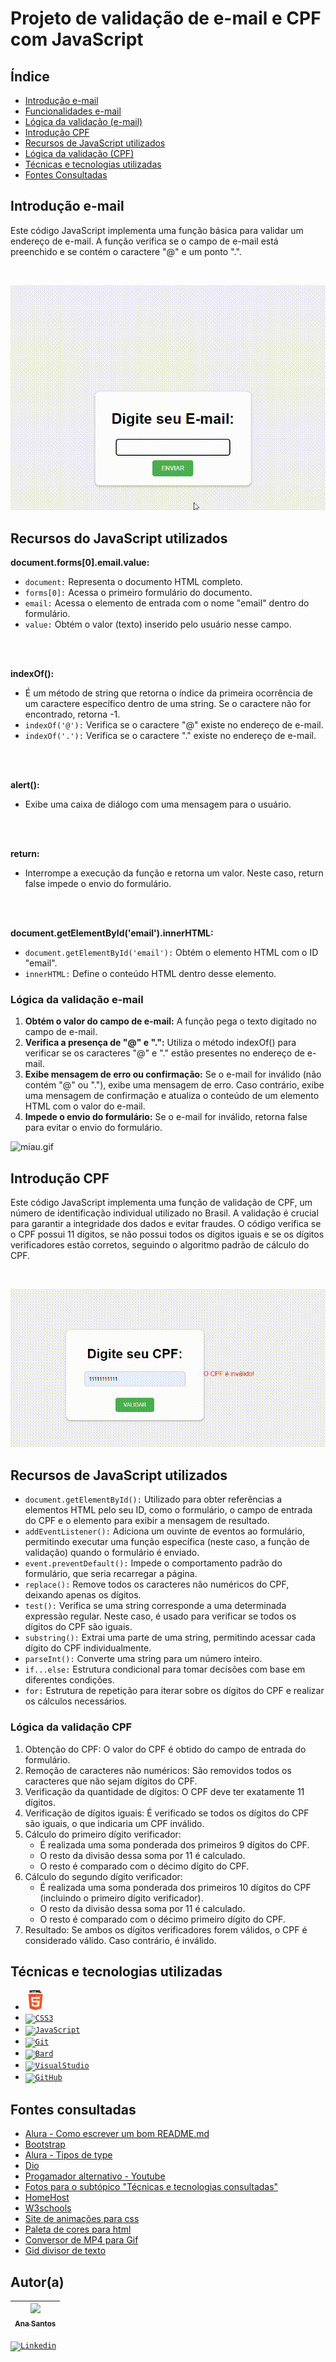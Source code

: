 # Projeto de validação de e-mail e CPF com JavaScript 

## Índice
* [Introdução e-mail](#introdução-e-mail)
* [Funcionalidades e-mail](#recursos-do-javascript-utilizados)
* [Lógica da validação (e-mail)](#lógica-da-validação-e-mail)
* [Introdução CPF](#introdução-cpf)
* [Recursos de JavaScript utilizados](#recursos-de-javascript-utilizados)
* [Lógica da validação (CPF)](#lógica-da-validação-cpf)
* [Técnicas e tecnologias utilizadas](#técnicas-e-tecnologias-utilizadas)
* [Fontes Consultadas](#fontes-consultadas)


## Introdução e-mail
Este código JavaScript implementa uma função básica para validar um endereço de e-mail. A função verifica se o campo de e-mail está preenchido e se contém o caractere "@" e um ponto ".".

<br>

![e-mail](img/email-video.gif)

## Recursos do JavaScript utilizados 
**document.forms[0].email.value:**
- ``document:`` Representa o documento HTML completo.
- ``forms[0]:`` Acessa o primeiro formulário do documento.
- ``email:`` Acessa o elemento de entrada com o nome "email" dentro do formulário.
- ``value:`` Obtém o valor (texto) inserido pelo usuário nesse campo. 

<br>
<br>

**indexOf():**
 - É um método de string que retorna o índice da primeira ocorrência de um caractere específico dentro de uma string. Se o caractere não for encontrado, retorna -1.
- ``indexOf('@'):`` Verifica se o caractere "@" existe no endereço de e-mail.
- ``indexOf('.'):`` Verifica se o caractere "." existe no endereço de e-mail.

<br>
<br>

**alert():**
- Exibe uma caixa de diálogo com uma mensagem para o usuário.

<br>
<br>

**return:**
- Interrompe a execução da função e retorna um valor. Neste caso, return false impede o envio do formulário.

<br>
<br>

**document.getElementById('email').innerHTML:**
- ``document.getElementById('email'):`` Obtém o elemento HTML com o ID "email".
- ``innerHTML:`` Define o conteúdo HTML dentro desse elemento.

### Lógica da validação e-mail 
1. **Obtém o valor do campo de e-mail:** A função pega o texto digitado no campo de e-mail.
2. **Verifica a presença de "@" e ".":** Utiliza o método indexOf() para verificar se os caracteres "@" e "." estão presentes no endereço de e-mail.
3. **Exibe mensagem de erro ou confirmação:** Se o e-mail for inválido (não contém "@" ou "."), exibe uma mensagem de erro. Caso contrário, exibe uma mensagem de confirmação e atualiza o conteúdo de um elemento HTML com o valor do e-mail.
4. **Impede o envio do formulário:** Se o e-mail for inválido, retorna false para evitar o envio do formulário.

![miau.gif](https://steemitimages.com/DQmZCo76MUSeg8WNYUqr9UMGig3kufJWfENY337KfSbpoJC/miau.gif)

## Introdução CPF
Este código JavaScript implementa uma função de validação de CPF, um número de identificação individual utilizado no Brasil. A validação é crucial para garantir a integridade dos dados e evitar fraudes. O código verifica se o CPF possui 11 dígitos, se não possui todos os dígitos iguais e se os dígitos verificadores estão corretos, seguindo o algoritmo padrão de cálculo do CPF.

<br>

![cpf](img/cpf-video.gif)

## Recursos de JavaScript utilizados 
- ``document.getElementById():`` 
    Utilizado para obter referências a elementos HTML pelo seu ID, como o formulário, o campo de entrada do CPF e o elemento para exibir a mensagem de resultado.
- ``addEventListener():`` 
    Adiciona um ouvinte de eventos ao formulário, permitindo executar uma função específica (neste caso, a função de validação) quando o formulário é enviado.
- ``event.preventDefault():`` 
    Impede o comportamento padrão do formulário, que seria recarregar a página.
- ``replace():`` 
    Remove todos os caracteres não numéricos do CPF, deixando apenas os dígitos.
- ``test():`` 
    Verifica se uma string corresponde a uma determinada expressão regular. Neste caso, é usado para verificar se todos os dígitos do CPF são iguais.
- ``substring():`` 
    Extrai uma parte de uma string, permitindo acessar cada dígito do CPF individualmente.
- ``parseInt():`` 
    Converte uma string para um número inteiro.
- ``if...else:`` 
    Estrutura condicional para tomar decisões com base em diferentes condições.
- ``for:`` 
    Estrutura de repetição para iterar sobre os dígitos do CPF e realizar os cálculos necessários.

### Lógica da validação CPF
1. Obtenção do CPF: O valor do CPF é obtido do campo de entrada do formulário.
2. Remoção de caracteres não numéricos: São removidos todos os caracteres que não sejam dígitos do CPF.
3. Verificação da quantidade de dígitos: O CPF deve ter exatamente 11 dígitos.
4. Verificação de dígitos iguais: É verificado se todos os dígitos do CPF são iguais, o que indicaria um CPF inválido.
5. Cálculo do primeiro dígito verificador:
    - É realizada uma soma ponderada dos primeiros 9 dígitos do CPF.
    - O resto da divisão dessa soma por 11 é calculado.
    - O resto é comparado com o décimo dígito do CPF.
6. Cálculo do segundo dígito verificador:
    - É realizada uma soma ponderada dos primeiros 10 dígitos do CPF (incluindo o primeiro dígito verificador).
    - O resto da divisão dessa soma por 11 é calculado.
    - O resto é comparado com o décimo primeiro dígito do CPF.
7. Resultado: Se ambos os dígitos verificadores forem válidos, o CPF é considerado válido. Caso contrário, é inválido.

## Técnicas e tecnologias utilizadas
* [<code><img height="32" src="https://raw.githubusercontent.com/github/explore/80688e429a7d4ef2fca1e82350fe8e3517d3494d/topics/html/html.png" alt="HTML5"/></code>](https://developer.mozilla.org/pt-BR/docs/Web/HTML)
* [<code><img height="32" src="https://cdn.worldvectorlogo.com/logos/css-3.svg" alt="CSS3"/></code>](https://developer.mozilla.org/pt-BR/docs/Web/CSS)
* [<code><img height="32" src="https://upload.wikimedia.org/wikipedia/commons/6/6a/JavaScript-logo.png" alt="JavaScript"/></code>](https://developer.mozilla.org/pt-BR/docs/Web/JavaScript)
* [<code><img height="32" src="https://www.malwarebytes.com/wp-content/uploads/sites/2/2023/01/asset_upload_file97293_255583.jpg" alt="Git"/></code>](https://git-scm.com/)
* [<code><img height="32" src="https://blog.netscandigital.com/wp-content/uploads/2023/07/O-que-e-o-Google-Bard.png" alt="Bard"/></code>](https://bard.google.com/chat?hl=pt)
* [<code><img height="32" src="https://img.shields.io/badge/VSCode-0078D4?style=for-the-badge&logo=visual%20studio%20code&logoColor=white" alt="VisualStudio"/></code>](https://code.visualstudio.com/)
* [<code><img height="32" src="https://img.shields.io/badge/GitHub-100000?style=for-the-badge&logo=github&logoColor=white" alt="GitHub"/></code>](https://github.com/)


## Fontes consultadas 
* [Alura - Como escrever um bom README.md](https://www.alura.com.br/artigos/escrever-bom-readme)
* [Bootstrap](https://getbootstrap.com/docs/5.3/forms/checks-radios/#radios)
* [Alura - Tipos de type](https://cursos.alura.com.br/forum/topico-type-do-campo-telefone-104370)
* [Dio](https://www.dio.me/articles/tutorial-criando-um-readme-bonitao-para-o-seu-github)
* [Progamador alternativo - Youtube](https://youtu.be/HJ16WEmOWTw?si=UFvCAtBHbuCc08Hu)
* [Fotos para o subtópico "Técnicas e tecnologias consultadas"](https://github.com/alexandresanlim/Badges4-README.md-Profile)
* [HomeHost](https://www.homehost.com.br/blog/tutoriais/html-buttton/)
* [W3schools](https://www.w3schools.com/js/js_window_location.asp)
* [Site de animações para css](https://storyset.com/search)
* [Paleta de cores para html](https://paletadecolores.online/pt/azul/indigo/)
* [Conversor de MP4 para Gif](https://cloudconvert.com/)
* [Gid divisor de texto](https://steemit.com/pt/@coyotelation/20-divisores-de-texto-em-gif-apenas-copie-e-cole-confira)


## Autor(a)
|  [<img loading="lazy" src="https://avatars.githubusercontent.com/u/140712281?v=4" width=115><br><sub>Ana Santos</sub>](https://github.com/AnaLu1za) |  
| :---: |

[<code><img height="32" src="https://t.ctcdn.com.br/IwwDh-BajTE4ZwE4zuIcvz9Q2ZY=/i490027.jpeg" alt="Linkedin"/></code>](https://www.linkedin.com/in/ana-luiza-santos-a5032a2a2/)